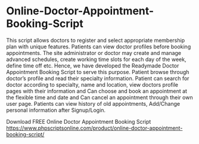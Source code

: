# Online-Doctor-Appointment-Booking-Script
This script allows doctors to register and select appropriate membership plan with unique features. Patients can view doctor profiles before booking appointments. The site administrator or doctor may create and manage advanced schedules, create working time slots for each day of the week, define time off etc. Hence, we have developed the Readymade Doctor Appointment Booking Script to serve this purpose. Patient browse through doctor’s profile and read their specialty information. Patient can search for doctor according to specialty, name and location, view doctors profile pages with their information and Can choose and book an appointment at the flexible time and date and Can cancel an appointment through their own user page. Patients can view history of old appointments, Add/Change personal information after Signup/Login.

Download FREE Online Doctor Appointment Booking Script
https://www.phpscriptsonline.com/product/online-doctor-appointment-booking-script/
